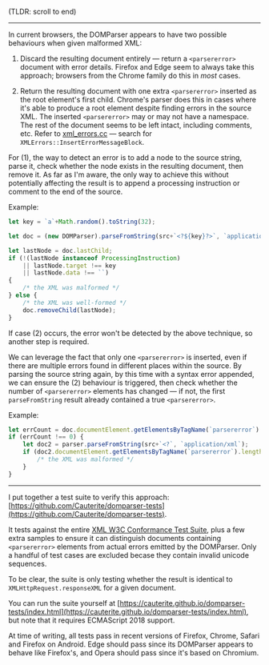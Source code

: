 (TLDR: scroll to end)

---

In current browsers, the DOMParser appears to have two possible behaviours when given malformed XML:

1. Discard the resulting document entirely — return a `<parsererror>` document with error details. Firefox and Edge seem to always take this approach; browsers from the Chrome family do this in *most* cases.

2. Return the resulting document with one extra `<parsererror>` inserted as the root element's first child. Chrome's parser does this in cases where it's able to produce a root element despite finding errors in the source XML. The inserted `<parsererror>` may or may not have a namespace. The rest of the document seems to be left intact, including comments, etc. Refer to [xml_errors.cc](https://cs.chromium.org/chromium/src/third_party/blink/renderer/core/xml/parser/xml_errors.cc) — search for `XMLErrors::InsertErrorMessageBlock`.

For (1), the way to detect an error is to add a node to the source string, parse it, check whether the node exists in the resulting document, then remove it. As far as I'm aware, the only way to achieve this without potentially affecting the result is to append a processing instruction or comment to the end of the source.

Example:

```javascript
let key = `a`+Math.random().toString(32);

let doc = (new DOMParser).parseFromString(src+`<?${key}?>`, `application/xml`);

let lastNode = doc.lastChild;
if (!(lastNode instanceof ProcessingInstruction)
	|| lastNode.target !== key
	|| lastNode.data !== ``)
{
	/* the XML was malformed */
} else {
	/* the XML was well-formed */
	doc.removeChild(lastNode);
}
```

If case (2) occurs, the error won't be detected by the above technique, so another step is required.

We can leverage the fact that only one `<parsererror>` is inserted, even if there are multiple errors found in different places within the source. By parsing the source string again, by this time with a syntax error appended, we can ensure the (2) behaviour is triggered, then check whether the number of `<parsererror>` elements has changed — if not, the first `parseFromString` result already contained a true `<parsererror>`.

Example:

```javascript
let errCount = doc.documentElement.getElementsByTagName(`parsererror`).length;
if (errCount !== 0) {
	let doc2 = parser.parseFromString(src+`<?`, `application/xml`);
	if (doc2.documentElement.getElementsByTagName(`parsererror`).length === errCount) {
		/* the XML was malformed */
	}
}
```

---

I put together a test suite to verify this approach: [https://github.com/Cauterite/domparser-tests](https://github.com/Cauterite/domparser-tests).

It tests against the entire [XML W3C Conformance Test Suite](https://www.w3.org/XML/Test/xmlconf-20080827.html), plus a few extra samples to ensure it can distinguish documents containing `<parsererror>` elements from actual errors emitted by the DOMParser. Only a handful of test cases are excluded becase they contain invalid unicode sequences.

To be clear, the suite is only testing whether the result is identical to `XMLHttpRequest.responseXML` for a given document.

You can run the suite yourself at [https://cauterite.github.io/domparser-tests/index.html](https://cauterite.github.io/domparser-tests/index.html), but note that it requires ECMAScript 2018 support.

At time of writing, all tests pass in recent versions of Firefox, Chrome, Safari and Firefox on Android.
Edge should pass since its DOMParser appears to behave like Firefox's, and Opera should pass since it's based on Chromium.
